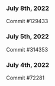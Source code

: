 ### July 8th, 2022

Commit #129433

### July 5th, 2022

Commit #314353


### July 4th, 2022

Commit #72281
